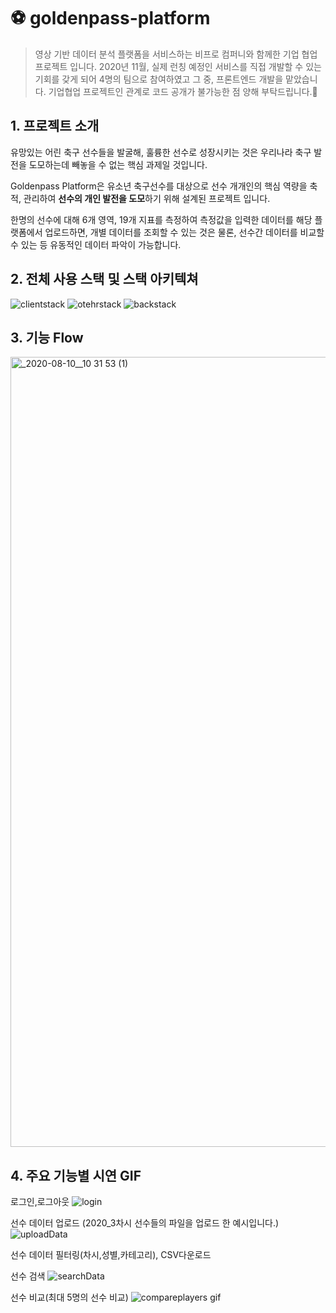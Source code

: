 # ⚽ goldenpass-platform

> 영상 기반 데이터 분석 플랫폼을 서비스하는 비프로 컴퍼니와 함께한 기업 협업 프로젝트 입니다. 2020년 11월, 실제 런칭 예정인 서비스를 직접 개발할 수 있는 기회를 갖게 되어 4명의 팀으로 참여하였고 그 중, 프론트엔드 개발을 맡았습니다.
기업협업 프로젝트인 관계로 코드 공개가 불가능한 점 양해 부탁드립니다.🤣

## 1. 프로젝트 소개
유망있는 어린 축구 선수들을 발굴해, 훌륭한 선수로 성장시키는 것은 우리나라 축구 발전을 도모하는데 빼놓을 수 없는 핵심 과제일 것입니다.

Goldenpass Platform은 유소년 축구선수를 대상으로 선수 개개인의 핵심 역량을 축적, 관리하여 **선수의 개인 발전을 도모**하기 위해 설계된 프로젝트 입니다.

한명의 선수에 대해 6개 영역, 19개 지표를 측정하여 측정값을 입력한 데이터를 해당 플랫폼에서 업로드하면, 개별 데이터를 조회할 수 있는 것은 물론, 선수간 데이터를 비교할 수 있는 등 유동적인 데이터 파악이 가능합니다.

## 2. 전체 사용 스택 및 스택 아키텍쳐
![clientstack](https://user-images.githubusercontent.com/59456824/90146558-23a7a180-ddbc-11ea-8f1e-c6e560a2717e.png)
![otehrstack](https://user-images.githubusercontent.com/59456824/90146561-25716500-ddbc-11ea-9f8d-e32ad1f8485b.png)
![backstack](https://user-images.githubusercontent.com/59456824/90146568-273b2880-ddbc-11ea-936d-765b828e41e2.png)

## 3. 기능 Flow 
<img width="1264" alt="_2020-08-10__10 31 53 (1)" src="https://user-images.githubusercontent.com/59456824/90146986-aaf51500-ddbc-11ea-9126-2629998a0811.png">


## 4. 주요 기능별 시연 GIF
로그인,로그아웃
![login](https://user-images.githubusercontent.com/59456824/90150068-345a1680-ddc0-11ea-9297-9843d535c51a.gif)

선수 데이터 업로드 (2020_3차시 선수들의 파일을 업로드 한 예시입니다.)
![uploadData](https://user-images.githubusercontent.com/59456824/90150091-3c19bb00-ddc0-11ea-8f11-90f2890f2bad.gif)

선수 데이터 필터링(차시,성별,카테고리), CSV다운로드 

선수 검색
![searchData](https://user-images.githubusercontent.com/59456824/90150123-476ce680-ddc0-11ea-8eb3-bd0034664603.gif)

선수 비교(최대 5명의 선수 비교)
![compareplayers gif](https://user-images.githubusercontent.com/59456824/90148099-ed6b2180-ddbd-11ea-86ba-a2841fa27ab3.gif)
